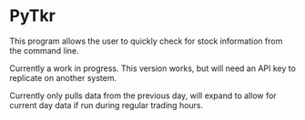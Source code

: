# PyTkr
This program allows the user to quickly check for stock information from the command line.

Currently a work in progress. This version works, but will need an API key to replicate on another system.

Currently only pulls data from the previous day, will expand to allow for current day data if run during regular trading hours.
